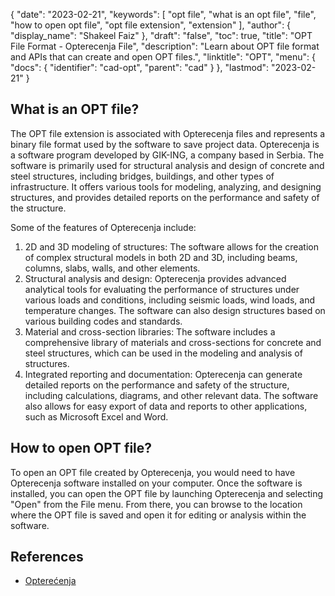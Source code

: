 {
  "date": "2023-02-21",
  "keywords": [
    "opt file",
    "what is an opt file",
    "file",
    "how to open opt file",
    "opt file extension",
    "extension"
  ],
  "author": {
    "display_name": "Shakeel Faiz"
  },
  "draft": "false",
  "toc": true,
  "title": "OPT File Format - Opterecenja File",
  "description": "Learn about OPT file format and APIs that can create and open OPT files.",
  "linktitle": "OPT",
  "menu": {
    "docs": {
      "identifier": "cad-opt",
      "parent": "cad"
    }
  },
  "lastmod": "2023-02-21"
}

## What is an OPT file?

The OPT file extension is associated with Opterecenja files and represents a binary file format used by the software to save project data. Opterecenja is a software program developed by GIK-ING, a company based in Serbia. The software is primarily used for structural analysis and design of concrete and steel structures, including bridges, buildings, and other types of infrastructure. It offers various tools for modeling, analyzing, and designing structures, and provides detailed reports on the performance and safety of the structure.

Some of the features of Opterecenja include:
1. 2D and 3D modeling of structures: The software allows for the creation of complex structural models in both 2D and 3D, including beams, columns, slabs, walls, and other elements.
2. Structural analysis and design: Opterecenja provides advanced analytical tools for evaluating the performance of structures under various loads and conditions, including seismic loads, wind loads, and temperature changes. The software can also design structures based on various building codes and standards.
3. Material and cross-section libraries: The software includes a comprehensive library of materials and cross-sections for concrete and steel structures, which can be used in the modeling and analysis of structures.
4. Integrated reporting and documentation: Opterecenja can generate detailed reports on the performance and safety of the structure, including calculations, diagrams, and other relevant data. The software also allows for easy export of data and reports to other applications, such as Microsoft Excel and Word.

## How to open OPT file?

To open an OPT file created by Opterecenja, you would need to have Opterecenja software installed on your computer. Once the software is installed, you can open the OPT file by launching Opterecenja and selecting "Open" from the File menu. From there, you can browse to the location where the OPT file is saved and open it for editing or analysis within the software.

## References
* [Opterećenja](https://optere-enja.software.informer.com/)
